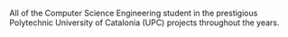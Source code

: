 
All of the Computer Science Engineering student in the prestigious Polytechnic University of Catalonia (UPC) projects throughout the years.
